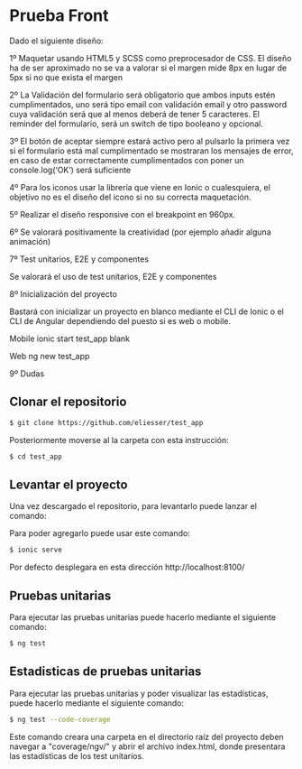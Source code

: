 # Prueba Front

Dado el siguiente diseño:


1º Maquetar usando HTML5 y SCSS como preprocesador de CSS. El diseño ha de ser aproximado no se va a valorar si el margen mide 8px en lugar de 5px si no que exista el margen

2º La Validación del formulario será obligatorio que ambos inputs estén cumplimentados, uno será tipo email con validación email y otro password cuya validación será que al menos deberá de tener 5 caracteres. El reminder del formulario, será un switch de tipo booleano y opcional.

3º El botón de aceptar siempre estará activo pero al pulsarlo la primera vez si el formulario está mal cumplimentado se mostraran los mensajes de error, en caso de estar correctamente cumplimentados con poner un console.log(‘OK’) será suficiente

4º Para los iconos usar la librería que viene en Ionic o cualesquiera, el objetivo no es el diseño del icono si no su correcta maquetación.

5º Realizar el diseño responsive  con el breakpoint en 960px.

6º Se valorará positivamente la creatividad (por ejemplo añadir alguna animación)

7º Test unitarios, E2E y componentes

Se valorará el uso de test unitarios, E2E y componentes

8º Inicialización del proyecto

Bastará con inicializar un proyecto en blanco mediante el CLI de Ionic o el CLI de Angular dependiendo del puesto si es web o mobile.

Mobile
ionic start test_app blank

Web
ng new test_app

9º Dudas

## Clonar el repositorio

```bash
$ git clone https://github.com/eliesser/test_app
```

Posteriormente moverse al la carpeta con esta instrucción:

```bash
$ cd test_app
```


## Levantar el proyecto

Una vez descargado el repositorio, para levantarlo puede lanzar el comando:

Para poder agregarlo puede usar este comando:

```bash
$ ionic serve
```

Por defecto desplegara en esta dirección http://localhost:8100/

## Pruebas unitarias
Para ejecutar las pruebas unitarias puede hacerlo mediante el siguiente comando:

```bash
$ ng test
```

## Estadisticas de pruebas unitarias
Para ejecutar las pruebas unitarias y poder visualizar las estadísticas, puede hacerlo mediante el siguiente comando:

```bash
$ ng test --code-coverage
```
Este comando creara una carpeta en el directorio raíz del proyecto deben navegar a "coverage/ngv/" y abrir el archivo index.html, donde presentara las estadísticas de los test unitarios.

